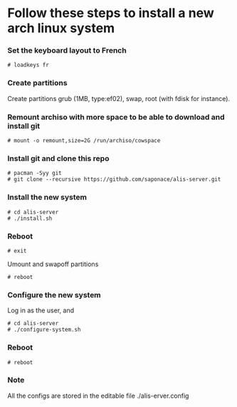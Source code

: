 
# Follow these steps to install a new arch linux system

### Set the keyboard layout to French
```
# loadkeys fr
```

### Create partitions
Create partitions grub (1MB, type:ef02), swap, root (with fdisk for instance).


### Remount archiso with more space to be able to download and install git
```
# mount -o remount,size=2G /run/archiso/cowspace
```

### Install git and clone this repo
```
# pacman -Syy git
# git clone --recursive https://github.com/saponace/alis-server.git
```

### Install the new system
```
# cd alis-server
# ./install.sh
```

### Reboot
```
# exit
```
Umount and swapoff partitions
```
# reboot
```

### Configure the new system
Log in as the user, and
```
# cd alis-server
# ./configure-system.sh
```

### Reboot
```
# reboot
```

### Note
All the configs are stored in the editable file ./alis-erver.config
